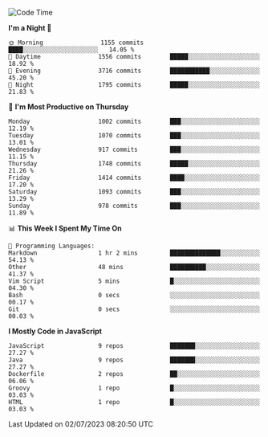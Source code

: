 <!--START_SECTION:waka-->
![Code Time](http://img.shields.io/badge/Code%20Time-1%2C305%20hrs%205%20mins-blue)

**I'm a Night 🦉** 

```text
🌞 Morning                1155 commits        ████░░░░░░░░░░░░░░░░░░░░░   14.05 % 
🌆 Daytime                1556 commits        █████░░░░░░░░░░░░░░░░░░░░   18.92 % 
🌃 Evening                3716 commits        ███████████░░░░░░░░░░░░░░   45.20 % 
🌙 Night                  1795 commits        █████░░░░░░░░░░░░░░░░░░░░   21.83 % 
```
📅 **I'm Most Productive on Thursday** 

```text
Monday                   1002 commits        ███░░░░░░░░░░░░░░░░░░░░░░   12.19 % 
Tuesday                  1070 commits        ███░░░░░░░░░░░░░░░░░░░░░░   13.01 % 
Wednesday                917 commits         ███░░░░░░░░░░░░░░░░░░░░░░   11.15 % 
Thursday                 1748 commits        █████░░░░░░░░░░░░░░░░░░░░   21.26 % 
Friday                   1414 commits        ████░░░░░░░░░░░░░░░░░░░░░   17.20 % 
Saturday                 1093 commits        ███░░░░░░░░░░░░░░░░░░░░░░   13.29 % 
Sunday                   978 commits         ███░░░░░░░░░░░░░░░░░░░░░░   11.89 % 
```


📊 **This Week I Spent My Time On** 

```text
💬 Programming Languages: 
Markdown                 1 hr 2 mins         ██████████████░░░░░░░░░░░   54.13 % 
Other                    48 mins             ██████████░░░░░░░░░░░░░░░   41.37 % 
Vim Script               5 mins              █░░░░░░░░░░░░░░░░░░░░░░░░   04.30 % 
Bash                     0 secs              ░░░░░░░░░░░░░░░░░░░░░░░░░   00.17 % 
Git                      0 secs              ░░░░░░░░░░░░░░░░░░░░░░░░░   00.03 % 
```

**I Mostly Code in JavaScript** 

```text
JavaScript               9 repos             ███████░░░░░░░░░░░░░░░░░░   27.27 % 
Java                     9 repos             ███████░░░░░░░░░░░░░░░░░░   27.27 % 
Dockerfile               2 repos             ██░░░░░░░░░░░░░░░░░░░░░░░   06.06 % 
Groovy                   1 repo              █░░░░░░░░░░░░░░░░░░░░░░░░   03.03 % 
HTML                     1 repo              █░░░░░░░░░░░░░░░░░░░░░░░░   03.03 % 
```




 Last Updated on 02/07/2023 08:20:50 UTC
<!--END_SECTION:waka-->
